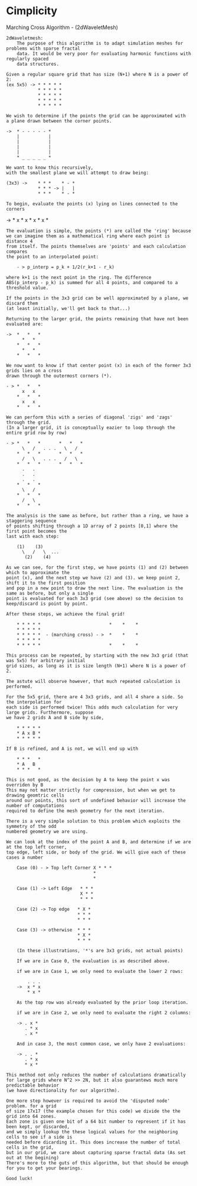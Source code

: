 # Cimplicity
Marching Cross Algorithm - (2dWaveletMesh)

	2dWaveletmesh:
    	The purpose of this algorithm is to adapt simulation meshes for problems with sparse fractal
    	data. It would be very poor for evaluating harmonic functions with regularly spaced
    	data structures.

	Given a regular square grid that has size (N+1) where N is a power of 2:
	(ex 5x5) -> * * * * *
            	* * * * *
            	* * * * *
            	* * * * *
            	* * * * *

    We wish to determine if the points the grid can be approximated with 
    a plane drawn between the corner points. 

    ->  * - - - - - *
        |           |
        |           |
        |           |
        |           |
        * _ _ _ _ _ *
 
    We want to know this recursively, 
    with the smallest plane we will attempt to draw being:

    (3x3) ->    * * *    * - *
                * * * -> |   |
                * * *    * - *

    To begin, evaluate the points (x) lying on lines connected to the corners

  ->    * x *
        x * x
        * x *
    
    The evaluation is simple, the points (*) are called the 'ring' because
    we can imagine them as a mathematical ring where each point is distance 4 
    from itself. The points themselves are 'points' and each calculation compares 
    the point to an interpolated point:

        - > p_interp = p_k + 1/2(r_k+1 - r_k)

    where k+1 is the next point in the ring. The difference
    ABS(p_interp - p_k) is summed for all 4 points, and compared to a threshold value. 

    If the points in the 3x3 grid can be well approximated by a plane, we discard them 
    (at least initially, we'll get back to that...)

    Returning to the larger grid, the points remaining that have not been evaluated are:

    ->  *   *   * 
          *   *   
        *   *   *
          *   *  
        *   *   *

    We now want to know if that center point (x) in each of the former 3x3 grids lies on a cross
    drawn through the outermost corners (*). 

    - > *   *   *
          x   x
        *   *   *
          x   x
        *   *   *

    We can perform this with a series of diagonal 'zigs' and 'zags' through the grid.
    (In a larger grid, it is conceptually eazier to loop through the entire grid row by row)

    - > *   *   *       *   *   *
          \   /   . . .   \   /
        *   *   *       *   *   *
          /   \   . . .   /   \
        *   *   *       *   *   *
          .   .
          .   .
          .   .
        *   *   *
          \   /
        *   *   *
          /   \
        *   *   *

    The analysis is the same as before, but rather than a ring, we have a staggering sequence
    of points shifting through a 1D array of 2 points [0,1] where the first point becomes the 
    last with each step:

        (1)    (3) 
          \   /   \  ... 
           (2)    (4)

    As we can see, for the first step, we have points (1) and (2) between which to approximate the 
    point (x), and the next step we have (2) and (3). we keep point 2, shift it to the first position
    and pop in a new point to draw the next line. The evaluation is the same as before, but only a single
    point is evaluated for each 3x3 grid (see above) so the decision to keep/discard is point by point.

    After these steps, we achieve the final grid!

        * * * * *                          *    *    *
        * * * * *
        * * * * *  - (marching cross) - >  *    *    *
        * * * * *
        * * * * *                          *    *    *

    This process can be repeated, by starting with the new 3x3 grid (that was 5x5) for arbitrary initial
    grid sizes, as long as it is size length (N+1) where N is a power of 2. 

    The astute will observe however, that much repeated calculation is performed.

    For the 5x5 grid, there are 4 3x3 grids, and all 4 share a side. So the interpolation for 
    each side is performed twice! This adds much calculation for very large grids. Furthermore, suppose
    we have 2 grids A and B side by side,
     
        * * * * *
        * A x B *
        * * * * *

    If B is refined, and A is not, we will end up with

        * * *   *
        * A   B   
        * * *   *

    This is not good, as the decision by A to keep the point x was overriden by B
    This may not matter strictly for compression, but when we get to drawing geomtric cells
    around our points, this sort of undefined behavior will increase the number of computations
    required to define the mesh geometry for the next iteration.

    There is a very simple solution to this problem which exploits the symmetry of the odd
    numbered geometry we are using. 

    We can look at the index of the point A and B, and determine if we are at the top left corner,
    top edge, left side, or body of the grid. We will give each of these cases a number

        Case (0) - > Top left Corner X * * * 
                                     *
                                     *
        
        Case (1) -> Left Edge   * * *
                                X * *
                                * * *

        Case (2) -> Top edge   * X *
                               * * *
                               * * *

        Case (3) -> otherwise  * * *
                               * X *
                               * * *

        (In these illustrations, '*'s are 3x3 grids, not actual points)
        
        If we are in Case 0, the evaluation is as described above.

        if we are in Case 1, we only need to evaluate the lower 2 rows:
        
            . . .
        ->  x * x
            * x *

        As the top row was already evaluated by the prior loop iteration. 

        if we are in Case 2, we only need to evaluate the right 2 columns:

        -> . x *
           . * x
           . x *

        And in case 3, the most common case, we only have 2 evaluations:

        -> . . *
           . * x
           * x *

    This method not only reduces the number of calculations dramatically 
    for large grids where N^2 >> 2N, but it also guarantews much more predictable behavior 
    (we have directionality for our algorithm).

    One more step however is required to avoid the 'disputed node' problem. for a grid 
    of size 17x17 (the example chosen for this code) we divide the the grid into 64 zones.
    Each zone is given one bit of a 64 bit number to represent if it has been kept, or discarded,
    and we simply lookup the these logical values for the neighboring cells to see if a side is
    needed before dicarding it. This does increase the number of total cells in the grid, 
    but in our grid, we care about capturing sparse fractal data (As set out at the begining) 
    There's more to the guts of this algorithm, but that should be enough for you to get your bearings.

    Good luck! 